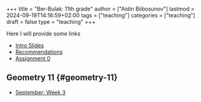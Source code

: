 +++
title = "Ber-Bulak: 11th grade"
author = ["Aidin Biibosunov"]
lastmod = 2024-09-19T14:16:59+02:00
tags = ["teaching"]
categories = ["teaching"]
draft = false
type = "teaching"
+++

Here I will provide some links

-   [Intro Slides](/reveal_js_talks/intro_me/intro.html)
-   [Recommendations](/html_files/recommendations.html)
-   [Assignment 0](/pdf_files/berbulak/algebra_8/assignments/week1_asst0.html)


## Geometry 11 {#geometry-11}

-   [September: Week 3](/pdf_files/berbulak/geometry_11/geometry11_week3.html)